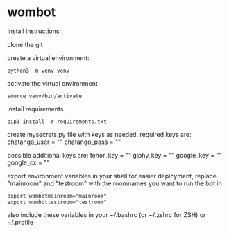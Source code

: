 # wombot

Install instructions:

clone the git

create a virtual environment:

    python3 -m venv venv

activate the virtual environment

    source venv/bin/activate

install requirements

    pip3 install -r requirements.txt

create mysecrets.py file with keys as needed.
required keys are:
chatango_user = ""
chatango_pass = ""

possible additional keys are:
tenor_key = ""
giphy_key = ""
google_key = ""
google_cx = ""

export environment variables in your shell for easier deployment, replace "mainroom" and "testroom" with the roomnames you want to run the bot in

    export wombotmainroom="mainroom"
    export wombottestroom="testroom"

also include these variables in your ~/.bashrc (or ~/.zshrc for ZSH) or ~/.profile


